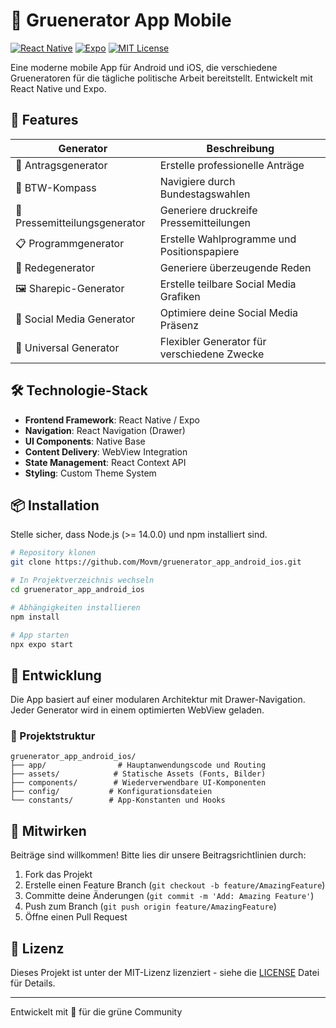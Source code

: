 # 🌱 Gruenerator App Mobile

[![React Native](https://img.shields.io/badge/React_Native-20232A?style=for-the-badge&logo=react&logoColor=61DAFB)](https://reactnative.dev/)
[![Expo](https://img.shields.io/badge/Expo-000020?style=for-the-badge&logo=expo&logoColor=white)](https://expo.dev/)
[![MIT License](https://img.shields.io/badge/License-MIT-green.svg)](https://choosealicense.com/licenses/mit/)

Eine moderne mobile App für Android und iOS, die verschiedene Grueneratoren für die tägliche politische Arbeit bereitstellt. Entwickelt mit React Native und Expo.

## 🚀 Features

| Generator | Beschreibung |
|-----------|-------------|
| 📝 Antragsgenerator | Erstelle professionelle Anträge |
| 🧭 BTW-Kompass | Navigiere durch Bundestagswahlen |
| 📰 Pressemitteilungsgenerator | Generiere druckreife Pressemitteilungen |
| 📋 Programmgenerator | Erstelle Wahlprogramme und Positionspapiere |
| 🎤 Redegenerator | Generiere überzeugende Reden |
| 🖼️ Sharepic-Generator | Erstelle teilbare Social Media Grafiken |
| 📱 Social Media Generator | Optimiere deine Social Media Präsenz |
| 🔄 Universal Generator | Flexibler Generator für verschiedene Zwecke |

## 🛠️ Technologie-Stack

- **Frontend Framework**: React Native / Expo
- **Navigation**: React Navigation (Drawer)
- **UI Components**: Native Base
- **Content Delivery**: WebView Integration
- **State Management**: React Context API
- **Styling**: Custom Theme System

## 📦 Installation

Stelle sicher, dass Node.js (>= 14.0.0) und npm installiert sind.

```bash
# Repository klonen
git clone https://github.com/Movm/gruenerator_app_android_ios.git

# In Projektverzeichnis wechseln
cd gruenerator_app_android_ios

# Abhängigkeiten installieren
npm install

# App starten
npx expo start
```

## 🔧 Entwicklung

Die App basiert auf einer modularen Architektur mit Drawer-Navigation. Jeder Generator wird in einem optimierten WebView geladen.

### 📁 Projektstruktur

```
gruenerator_app_android_ios/
├── app/                # Hauptanwendungscode und Routing
├── assets/            # Statische Assets (Fonts, Bilder)
├── components/        # Wiederverwendbare UI-Komponenten
├── config/           # Konfigurationsdateien
└── constants/        # App-Konstanten und Hooks
```

## 🤝 Mitwirken

Beiträge sind willkommen! Bitte lies dir unsere Beitragsrichtlinien durch:

1. Fork das Projekt
2. Erstelle einen Feature Branch (`git checkout -b feature/AmazingFeature`)
3. Committe deine Änderungen (`git commit -m 'Add: Amazing Feature'`)
4. Push zum Branch (`git push origin feature/AmazingFeature`)
5. Öffne einen Pull Request

## 📄 Lizenz

Dieses Projekt ist unter der MIT-Lizenz lizenziert - siehe die [LICENSE](LICENSE) Datei für Details.

---
Entwickelt mit 💚 für die grüne Community
